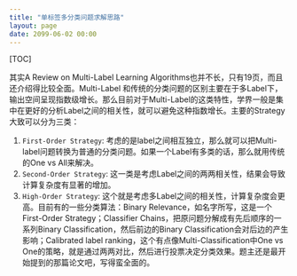 ```yaml
---
title: "单标签多分类问题求解思路"
layout: page
date: 2099-06-02 00:00
---
```

[TOC]



其实A Review on Multi-Label Learning Algorithms也并不长，只有19页，而且还介绍得比较全面。Multi-Label 和传统的分类问题的区别主要在于多Label下，输出空间呈现指数级增长。那么目前对于Multi-Label的这类特性，学界一般是集中在更好的分析Label之间的相关性，就可以避免这种指数增长。主要的Strategy大致可以分为三类：

1. `First-Order Strategy`: 考虑的是label之间相互独立，那么就可以把Multi-label问题转换为普通的分类问题。如果一个Label有多类的话，那么就用传统的One vs All来解决。
2. `Second-Order Strategy`: 这一类是考虑Label之间的两两相关性，结果会导致计算复杂度有显著的增加。
3. `High-Order Strategy`: 这个就是考虑多Label之间的相关性，计算复杂度会更高。目前有的一些分类算法：Binary Relevance，如名字所写，这是一个First-Order Strategy；Classifier Chains，把原问题分解成有先后顺序的一系列Binary Classification，然后前边的Binary Classification会对后边的产生影响；Calibrated label ranking，这个有点像Multi-Classification中One vs One的策略，就是通过两两对比，然后进行投票决定分类效果。题主还是最开始提到的那篇论文吧，写得蛮全面的。


